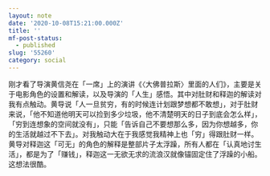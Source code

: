 ```yaml
---
layout: note
date: '2020-10-08T15:21:00.000Z'
title: ''
mf-post-status:
  - published
slug: '55260'
category: social
---
```

刚才看了导演黄信尧在「一席」上的演讲《〈大佛普拉斯〉里面的人们》，主要是关于电影角色的设置和解读，以及导演的「人生」感悟。其中对肚财和释迦的解读对我有点触动。黄导说「人一旦贫穷，有的时候连计划跟梦想都不敢想」，对于肚财来说，「他不知道他明天可以捡到多少垃圾，他不清楚明天的日子到底会怎么样」，「穷到连想象的空间就没有」，只能「告诉自己不要想那么多，因为你想越多，你的生活就越过不下去」。对我触动大在于我感觉我精神上也「穷」得跟肚财一样。黄导对释迦这「可无」的角色的解释是整部片子太浮躁，所有人都在「认真地讨生活」，都是为了「赚钱」，释迦这一无欲无求的流浪汉就像锚固定住了浮躁的小船。这想法很酷。
